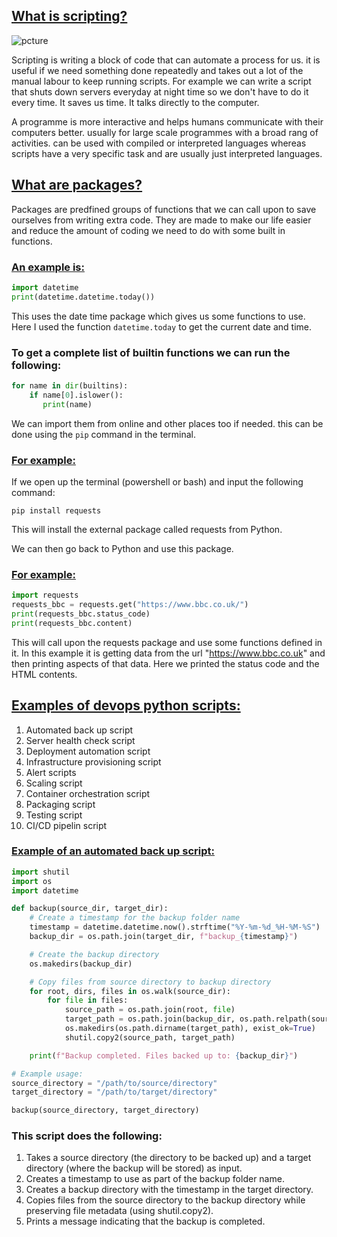 ## <ins> What is scripting?

![pcture](https://visionx.io/wp-content/uploads/2023/03/Scripting-Language-vs-Programming-Language-768x768.png)

Scripting is writing a block of code that can automate a process for us. it is useful if we need something done
repeatedly and takes out a lot of the manual labour to keep running scripts.
For example we can write a script that shuts down servers everyday at night time so we don't have to do it every time.
It saves us time. It talks directly to the computer.


A programme is more interactive and helps humans communicate with their computers better. usually for large scale programmes with a broad rang of activities. can be used with compiled or interpreted languages whereas scripts have a very specific task and are usually just interpreted languages. 
## <ins> What are packages?

Packages are predfined groups of functions that we can call upon to save ourselves from writing extra code. They are made to make our life easier and reduce the amount of coding we need to do with some built in functions.

### <ins> An example is:
```python
import datetime
print(datetime.datetime.today())
```
This uses the date time package which gives us some functions to use.
Here I used the function `datetime.today` to get the current date and time.

### To get a complete list of builtin functions we can run the following:
```python
for name in dir(builtins):
    if name[0].islower():
       print(name)
```
We can import them from online and other places too if needed. 
this can be done using the `pip` command in the terminal.

### <ins> For example: <br>

If we open up the terminal (powershell or bash) and input the following command:

`pip install requests`

This will install the external package called requests from Python.

We can then go back to Python and use this package.

### <ins> For example:

```python
import requests
requests_bbc = requests.get("https://www.bbc.co.uk/")
print(requests_bbc.status_code)
print(requests_bbc.content)
```
This will call upon the requests package and use some functions defined in it. In this example it is getting data from the url "https://www.bbc.co.uk"
and then printing aspects of that data. Here we printed the status code and the HTML contents.






## <ins> Examples of devops python scripts:

1. Automated back up script
2. Server health check script
3. Deployment automation script
4. Infrastructure provisioning script
5. Alert scripts
6. Scaling script
7. Container orchestration script
8. Packaging script
9. Testing script
10. CI/CD pipelin script 


### <ins> Example of an automated back up script:

```python
import shutil
import os
import datetime

def backup(source_dir, target_dir):
    # Create a timestamp for the backup folder name
    timestamp = datetime.datetime.now().strftime("%Y-%m-%d_%H-%M-%S")
    backup_dir = os.path.join(target_dir, f"backup_{timestamp}")

    # Create the backup directory
    os.makedirs(backup_dir)

    # Copy files from source directory to backup directory
    for root, dirs, files in os.walk(source_dir):
        for file in files:
            source_path = os.path.join(root, file)
            target_path = os.path.join(backup_dir, os.path.relpath(source_path, source_dir))
            os.makedirs(os.path.dirname(target_path), exist_ok=True)
            shutil.copy2(source_path, target_path)

    print(f"Backup completed. Files backed up to: {backup_dir}")

# Example usage:
source_directory = "/path/to/source/directory"
target_directory = "/path/to/target/directory"

backup(source_directory, target_directory)

```
### This script does the following:

1. Takes a source directory (the directory to be backed up) and a target directory (where the backup will be stored) as input.
2. Creates a timestamp to use as part of the backup folder name.
3. Creates a backup directory with the timestamp in the target directory.
4. Copies files from the source directory to the backup directory while preserving file metadata (using shutil.copy2).
5. Prints a message indicating that the backup is completed.
